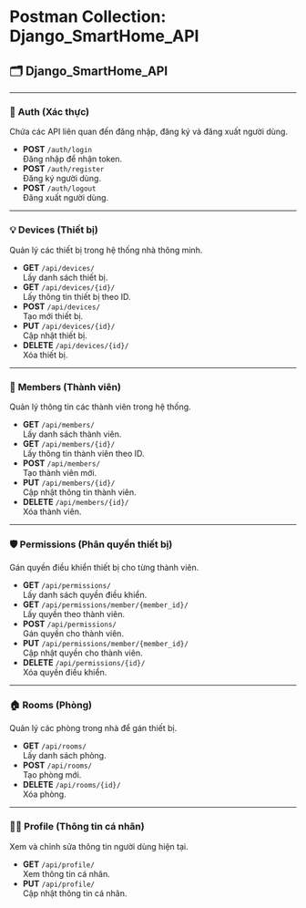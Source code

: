 # Postman Collection: Django_SmartHome_API

## 🗂️ **Django_SmartHome_API**

---

### 🔐 **Auth (Xác thực)**

Chứa các API liên quan đến đăng nhập, đăng ký và đăng xuất người dùng.

- **POST** `/auth/login`  
  Đăng nhập để nhận token.
- **POST** `/auth/register`  
  Đăng ký người dùng.
- **POST** `/auth/logout`  
  Đăng xuất người dùng.

---

### 💡 **Devices (Thiết bị)**

Quản lý các thiết bị trong hệ thống nhà thông minh.

- **GET** `/api/devices/`  
  Lấy danh sách thiết bị.
- **GET** `/api/devices/{id}/`  
  Lấy thông tin thiết bị theo ID.
- **POST** `/api/devices/`  
  Tạo mới thiết bị.
- **PUT** `/api/devices/{id}/`  
  Cập nhật thiết bị.
- **DELETE** `/api/devices/{id}/`  
  Xóa thiết bị.

---

### 🧑 **Members (Thành viên)**

Quản lý thông tin các thành viên trong hệ thống.

- **GET** `/api/members/`  
  Lấy danh sách thành viên.
- **GET** `/api/members/{id}/`  
  Lấy thông tin thành viên theo ID.
- **POST** `/api/members/`  
  Tạo thành viên mới.
- **PUT** `/api/members/{id}/`  
  Cập nhật thông tin thành viên.
- **DELETE** `/api/members/{id}/`  
  Xóa thành viên.

---

### 🛡️ **Permissions (Phân quyền thiết bị)**

Gán quyền điều khiển thiết bị cho từng thành viên.

- **GET** `/api/permissions/`  
  Lấy danh sách quyền điều khiển.
- **GET** `/api/permissions/member/{member_id}/`  
  Lấy quyền theo thành viên.
- **POST** `/api/permissions/`  
  Gán quyền cho thành viên.
- **PUT** `/api/permissions/member/{member_id}/`  
  Cập nhật quyền cho thành viên.
- **DELETE** `/api/permissions/{id}/`  
  Xóa quyền điều khiển.

---

### 🏠 **Rooms (Phòng)**

Quản lý các phòng trong nhà để gán thiết bị.

- **GET** `/api/rooms/`  
  Lấy danh sách phòng.
- **POST** `/api/rooms/`  
  Tạo phòng mới.
- **DELETE** `/api/rooms/{id}/`  
  Xóa phòng.

---

### 🙍‍♂️ **Profile (Thông tin cá nhân)**

Xem và chỉnh sửa thông tin người dùng hiện tại.

- **GET** `/api/profile/`  
  Xem thông tin cá nhân.
- **PUT** `/api/profile/`  
  Cập nhật thông tin cá nhân.
